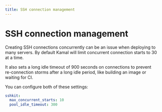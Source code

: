 ```yaml
---
title: SSH connection management
---
```


# SSH connection management

Creating SSH connections concurrently can be an issue when deploying to many servers. By default Kamal will limit concurrent connection starts to 30 at a time.

It also sets a long idle timeout of 900 seconds on connections to prevent re-connection storms after a long idle period, like building an image or waiting for CI.

You can configure both of these settings:

```yaml
sshkit:
  max_concurrent_starts: 10
  pool_idle_timeout: 300
```

